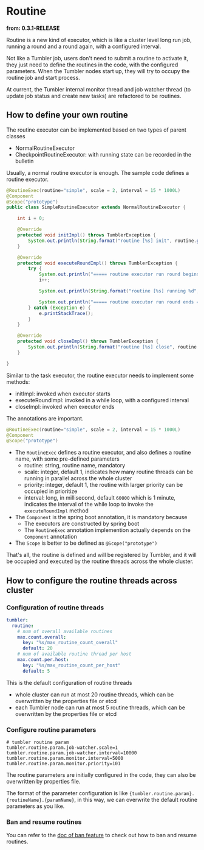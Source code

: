 # Routine

**from: 0.3.1-RELEASE**

Routine is a new kind of executor, which is like a cluster level long run job, running a round and a round again, with a configured interval.

Not like a Tumbler job, users don't need to submit a routine to activate it, they just need to define the routines in the code, with the configured parameters. When the Tumbler nodes start up, they will try to occupy the routine job and start process.

At current, the Tumbler internal monitor thread and job watcher thread (to update job status and create new tasks) are refactored to be routines.

## How to define your own routine

The routine executor can be implemented based on two types of parent classes
- NormalRoutineExecutor
- CheckpointRoutineExecutor: with running state can be recorded in the bulletin

Usually, a normal routine executor is enough. The sample code defines a routine executor.

```java
@RoutineExec(routine="simple", scale = 2, interval = 15 * 1000L)
@Component
@Scope("prototype")
public class SimpleRoutineExecutor extends NormalRoutineExecutor {

    int i = 0;

    @Override
    protected void initImpl() throws TumblerException {
        System.out.println(String.format("routine [%s] init", routine.getFullName()));
    }

    @Override
    protected void executeRoundImpl() throws TumblerException {
        try {
            System.out.println("===== routine executor run round begins =====");
            i++;

            System.out.println(String.format("routine [%s] running %d", routine.getFullName(), i));

            System.out.println("===== routine executor run round ends =====");
        } catch (Exception e) {
            e.printStackTrace();
        }
    }

    @Override
    protected void closeImpl() throws TumblerException {
        System.out.println(String.format("routine [%s] close", routine.getFullName()));
    }

}
```

Similar to the task executor, the routine executor needs to implement some methods:
- initImpl: invoked when executor starts
- executeRoundImpl: invoked in a while loop, with a configured interval
- closeImpl: invoked when executor ends

The annotations are important.
```java
@RoutineExec(routine="simple", scale = 2, interval = 15 * 1000L)
@Component
@Scope("prototype")
```
- The `RoutineExec` defines a routine executor, and also defines a routine name, with some pre-defined parameters
	+ routine: string, routine name, mandatory
	+ scale: integer, default 1, indicates how many routine threads can be running in parallel across the whole cluster
	+ priority: integer, default 1, the routine with larger priority can be occupied in prioritize
	+ interval: long, in millisecond, default `60000` which is 1 minute, indicates the interval of the while loop to invoke the `executeRoundImpl` method
- The `Component` is the spring boot annotation, it is mandatory because
	+ The executors are constructed by spring boot
	+ The `RoutineExec` annotation implemention actually depends on the `Component` annotation
- The `Scope` is better to be defined as `@Scope("prototype")`

That's all, the routine is defined and will be registered by Tumbler, and it will be occupied and executed by the routine threads across the whole cluster.

## How to configure the routine threads across cluster

### Configuration of routine threads
```yaml
tumbler:
  routine:
    # num of overall available routines
    max.count.overall:
      key: "%s/max_routine_count_overall"
      default: 20
    # num of available routine thread per host
    max.count.per.host:
      key: "%s/max_routine_count_per_host"
      default: 5
```
This is the default configuration of routine threads
- whole cluster can run at most 20 routine threads, which can be overwritten by the properties file or etcd
- each Tumbler node can run at most 5 routine threads, which can be overwritten by the properties file or etcd

### Configure routine parameters
```properties
# tumbler routine param
tumbler.routine.param.job-watcher.scale=1
tumbler.routine.param.job-watcher.interval=10000
tumbler.routine.param.monitor.interval=5000
tumbler.routine.param.monitor.priority=101
```
The routine parameters are initially configured in the code, they can also be overwritten by properties file.

The format of the parameter configuration is like `{tumbler.routine.param}.{routineName}.{paramName}`, in this way, we can overwrite the default routine parameters as you like.

### Ban and resume routines

You can refer to the [doc of ban feature](BanJobs.md) to check out how to ban and resume routines.
